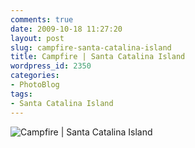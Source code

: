 ```yaml
---
comments: true
date: 2009-10-18 11:27:20
layout: post
slug: campfire-santa-catalina-island
title: Campfire | Santa Catalina Island
wordpress_id: 2350
categories:
- PhotoBlog
tags:
- Santa Catalina Island
---
```


![Campfire | Santa Catalina Island](http://ryanfitzer.com/main/wp-content/uploads/2009/10/catalina-island-13.jpg)
